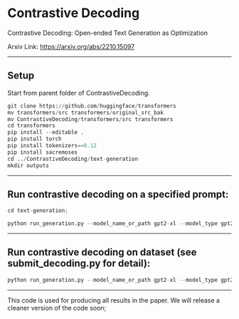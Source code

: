 # Contrastive Decoding

Contrastive Decoding: Open-ended Text Generation as Optimization


Arxiv Link: https://arxiv.org/abs/2210.15097 
 
-------------
## Setup 

Start from parent folder of ContrastiveDecoding.

```python
git clone https://github.com/huggingface/transformers
mv transformers/src transformers/original_src_bak
mv ContrastiveDecoding/transformers/src transformers
cd transformers
pip install --editable .
pip install torch
pip install tokenizers==0.12
pip install sacremoses
cd ../ContrastiveDecoding/text-generation
mkdir outputs
```
-------------
##  Run contrastive decoding on a specified prompt:  
```python
cd text-generation; 

python run_generation.py --model_name_or_path gpt2-xl --model_type gpt2 --length 256 --prompt "<|endoftext|> A version of Sonic the Hedgehog was developed by Ancient and released in 1991" --student_name_or_path gpt2 --st_coef 1.0   --student_temperature 0.5  --outfile outputs/temp_out.json    --ignore_prefix no
```
--------------

##  Run contrastive decoding on dataset (see submit_decoding.py for detail):  
```python
python run_generation.py --model_name_or_path gpt2-xl --model_type gpt2 --length 256 --prompt_file wikitext --student_name_or_path gpt2 --st_coef 1.0   --student_temperature 0.5  --outfile outputs/temp_out.json    --ignore_prefix no
```

---------------
This code is used for producing all results in the paper. We will release a cleaner version of the code soon;  
